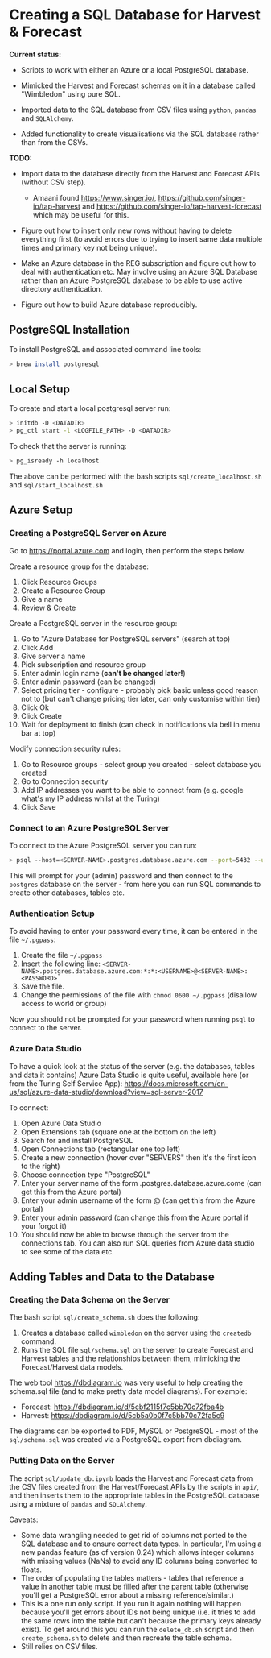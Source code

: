 # Creating a SQL Database for Harvest & Forecast

**Current status:**

* Scripts to work with either an Azure or a local PostgreSQL database.

* Mimicked the Harvest and Forecast schemas on it in a database called "Wimbledon" using pure SQL.

* Imported data to the SQL database from CSV files using `python`, `pandas` and `SQLAlchemy`.

* Added functionality to create visualisations via the SQL database rather than from the CSVs.

**TODO:**

* Import data to the database directly from the Harvest and Forecast APIs (without CSV step).
  * Amaani found https://www.singer.io/, https://github.com/singer-io/tap-harvest and https://github.com/singer-io/tap-harvest-forecast which may be useful for this.
  
* Figure out how to insert only new rows without having to delete everything first (to avoid errors due to trying to 
insert same data multiple times and primary key not being unique).

* Make an Azure database in the REG subscription and figure out how to deal with authentication etc. May involve using an Azure SQL Database rather than an Azure PostgreSQL database to be able to use active directory authentication.

* Figure out how to build Azure database reproducibly.


## PostgreSQL Installation

To install PostgreSQL and associated command line tools:
```bash
> brew install postgresql
```

## Local Setup

To create and start a local postgresql server run:
```bash
> initdb -D <DATADIR>
> pg_ctl start -l <LOGFILE_PATH> -D <DATADIR>
```

To check that the server is running:
```bash
> pg_isready -h localhost
```

The above can be performed with the bash scripts `sql/create_localhost.sh` and `sql/start_localhost.sh`

## Azure Setup

### Creating a PostgreSQL Server on Azure

Go to https://portal.azure.com and login, then perform the steps below.

Create a resource group for the database:
1) Click Resource Groups
2) Create a Resource Group
3) Give a name
4) Review & Create

Create a PostgreSQL server in the resource group:
1) Go to "Azure Database for PostgreSQL servers" (search at top)
2) Click Add
3) Give server a name
4) Pick subscription and resource group
5) Enter admin login name (**can't be changed later!**)
6) Enter admin password (can be changed)
7) Select pricing tier - configure - probably pick basic unless good reason not to (but can't change pricing tier later, can only customise within tier)
8) Click Ok
9) Click Create
10) Wait for deployment to finish (can check in notifications via bell in menu bar at top)

Modify connection security rules:
1) Go to Resource groups - select group you created - select database you created
2) Go to Connection security
3) Add IP addresses you want to be able to connect from (e.g. google what's my IP address whilst at the Turing)
4) Click Save

### Connect to an Azure PostgreSQL Server

To connect to the Azure PostgreSQL server you can run:
```bash
> psql --host=<SERVER-NAME>.postgres.database.azure.com --port=5432 --username=<USERNAME>@<SERVER-NAME> --dbname=postgres
```
This will prompt for your (admin) password and then connect to the `postgres` database on the server - from here you
can run SQL commands to create other databases, tables etc.

### Authentication Setup

To avoid having to enter your password every time, it can be entered in the file `~/.pgpass`:
1) Create the file `~/.pgpass`
2) Insert the following line: `<SERVER-NAME>.postgres.database.azure.com:*:*:<USERNAME>@<SERVER-NAME>:<PASSWORD>`
3) Save the file.
4) Change the permissions of the file with `chmod 0600 ~/.pgpass` (disallow access to world or group)

Now you should not be prompted for your password when running `psql` to connect to the server.

### Azure Data Studio

To have a quick look at the status of the server (e.g. the databases, tables and data it contains) Azure Data Studio is
quite useful, available here (or from the Turing Self Service App): 
https://docs.microsoft.com/en-us/sql/azure-data-studio/download?view=sql-server-2017

To connect:
1) Open Azure Data Studio
2) Open Extensions tab (square one at the bottom on the left)
3) Search for and install PostgreSQL
4) Open Connections tab (rectangular one top left)
5) Create a new connection (hover over "SERVERS" then it's the first icon to the right)
6) Choose connection type "PostgreSQL"
7) Enter your server name of the form <database-name>.postgres.database.azure.come (can get this from the Azure portal)
8) Enter your admin username of the form <username>@<server-name> (can get this from the Azure portal)
9) Enter your admin password (can change this from the Azure portal if your forgot it)
10) You should now be able to browse through the server from the connections tab. 
You can also run SQL queries from Azure data studio to see some of the data etc.

## Adding Tables and Data to the Database

### Creating the Data Schema on the Server

The bash script `sql/create_schema.sh` does the following:

1) Creates a database called `wimbledon` on the server using the `createdb` command.
2) Runs the SQL file `sql/schema.sql` on the server to create Forecast and Harvest tables and the relationships between them, mimicking the Forecast/Harvest data models.

 The web tool https://dbdiagram.io was very useful to help creating the schema.sql file (and to make pretty data model 
 diagrams). For example:
 * Forecast: https://dbdiagram.io/d/5cbf2115f7c5bb70c72fba4b
 * Harvest: https://dbdiagram.io/d/5cb5a0b0f7c5bb70c72fa5c9

The diagrams can be exported to PDF, MySQL or PostgreSQL - most of the `sql/schema.sql` was created via a PostgreSQL
export from dbdiagram.

### Putting Data on the Server

The script `sql/update_db.ipynb` loads the Harvest and Forecast data from the CSV files created from the
Harvest/Forecast APIs by the scripts in `api/`, and then inserts them to the appropriate tables in the PostgreSQL 
database using a mixture of `pandas` and `SQLAlchemy`.

Caveats:
* Some data wrangling needed to get rid of columns not ported to the SQL database and to ensure correct data types.
In particular, I'm using a new pandas feature (as of version 0.24) which allows integer columns with missing values (NaNs)
to avoid any ID columns being converted to floats.
* The order of populating the tables matters - tables that reference a value in another table must be filled after the
parent table (otherwise you'll get a PostgreSQL error about a missing reference/similar.)
* This is a one run only script. If you run it again nothing will happen because you'll get errors about IDs not being
unique (i.e. it tries to add the same rows into the table but can't because the primary keys already exist). To get around
this you can run the `delete_db.sh` script and then `create_schema.sh` to delete and then recreate the table schema.
* Still relies on CSV files.

